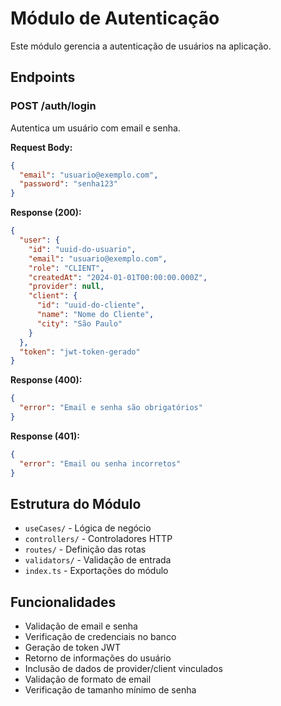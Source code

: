 # Módulo de Autenticação

Este módulo gerencia a autenticação de usuários na aplicação.

## Endpoints

### POST /auth/login

Autentica um usuário com email e senha.

**Request Body:**
```json
{
  "email": "usuario@exemplo.com",
  "password": "senha123"
}
```

**Response (200):**
```json
{
  "user": {
    "id": "uuid-do-usuario",
    "email": "usuario@exemplo.com",
    "role": "CLIENT",
    "createdAt": "2024-01-01T00:00:00.000Z",
    "provider": null,
    "client": {
      "id": "uuid-do-cliente",
      "name": "Nome do Cliente",
      "city": "São Paulo"
    }
  },
  "token": "jwt-token-gerado"
}
```

**Response (400):**
```json
{
  "error": "Email e senha são obrigatórios"
}
```

**Response (401):**
```json
{
  "error": "Email ou senha incorretos"
}
```

## Estrutura do Módulo

- `useCases/` - Lógica de negócio
- `controllers/` - Controladores HTTP
- `routes/` - Definição das rotas
- `validators/` - Validação de entrada
- `index.ts` - Exportações do módulo

## Funcionalidades

- Validação de email e senha
- Verificação de credenciais no banco
- Geração de token JWT
- Retorno de informações do usuário
- Inclusão de dados de provider/client vinculados
- Validação de formato de email
- Verificação de tamanho mínimo de senha
